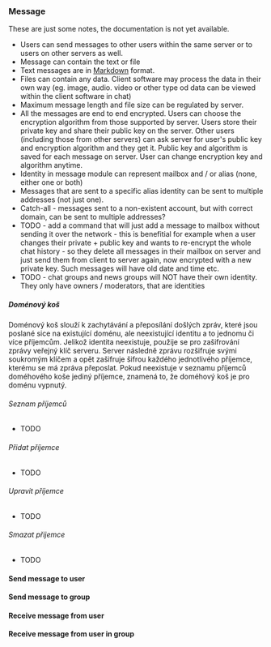 ### Message <a name="u2s-messages"></a>

These are just some notes, the documentation is not yet available.

- Users can send messages to other users within the same server or to users on other servers as well.
- Message can contain the text or file
- Text messages are in [Markdown](https://www.markdownguide.org/) format.
- Files can contain any data. Client software may process the data in their own way (eg. image, audio. video or other type od data can be viewed within the client software in chat)
- Maximum message length and file size can be regulated by server.
- All the messages are end to end encrypted. Users can choose the encryption algorithm from those supported by server. Users store their private key and share their public key on the server. Other users (including those from other servers) can ask server for user's public key and encryption algorithm and they get it. Public key and algorithm is saved for each message on server. User can change encryption key and algorithm anytime.
- Identity in message module can represent mailbox and / or alias (none, either one or both)
- Messages that are sent to a specific alias identity can be sent to multiple addresses (not just one).
- Catch-all - messages sent to a non-existent account, but with correct domain, can be sent to multiple addresses?
- TODO - add a command that will just add a message to mailbox without sending it over the network - this is benefitial for example when a user changes their private + public key and wants to re-encrypt the whole chat history - so they delete all messages in their mailbox on server and just send them from client to server again, now encrypted with a new private key. Such messages will have old date and time etc.
- TODO - chat groups and news groups will NOT have their own identity. They only have owners / moderators, that are identities

<a name="commands-c2s-admin-catchall"></a><h5>Doménový koš</h5>
   <div>Doménový koš slouží k zachytávání a přeposílání došlých zpráv, které jsou poslané sice na existující doménu, ale neexistující identitu a to jednomu či více příjemcům. Jelikož identita neexistuje, použije se pro zašifrování zprávy veřejný klíč serveru. Server následně zprávu rozšifruje svými soukromým klíčem a opět zašifruje šifrou každého jednotlivého příjemce, kterému se má zpráva přeposlat. Pokud neexistuje v seznamu příjemců doméhového koše jediný příjemce, znamená to, že doméhový koš je pro doménu vypnutý.</div>
   <a name="commands-c2s-admin-catchall-list"></a><h6>Seznam příjemců</h6>
   <ul>
    <li>TODO</li>
   </ul>
   <a name="commands-c2s-admin-catchall-add"></a><h6>Přidat příjemce</h6>
   <ul>
    <li>TODO</li>
   </ul>
   <a name="commands-c2s-admin-catchall-set"></a><h6>Upravit příjemce</h6>
   <ul>
    <li>TODO</li>
   </ul>
   <a name="commands-c2s-admin-catchall-del"></a><h6>Smazat příjemce</h6>
   <ul>
    <li>TODO</li>
   </ul>

#### Send message to user <a name="u2s-messages-send2user"></a>
#### Send message to group <a name="u2s-messages-send2group"></a>
#### Receive message from user <a name="u2s-messages-receiveuser"></a>
#### Receive message from user in group <a name="u2s-messages-receivegroup"></a>
